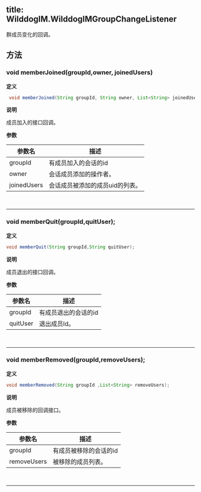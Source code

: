 title: WilddogIM.WilddogIMGroupChangeListener
---
群成员变化的回调。

## 方法

### void memberJoined(groupId,owner, joinedUsers)

**定义**

```java
 void memberJoined(String groupId, String owner, List<String> joinedUsers);
```

**说明**

成员加入的接口回调。


**参数**


参数名 | 描述
--- | ---
groupId | 有成员加入的会话的id
owner | 会话成员添加的操作者。
joinedUsers | 会话成员被添加的成员uid的列表。

</br>

--- 

### void memberQuit(groupId,quitUser);

**定义**

```java
void memberQuit(String groupId,String quitUser);
```

**说明**

成员退出的接口回调。


**参数**


参数名 | 描述
--- | ---
groupId | 有成员退出的会话的id
quitUser | 退出成员Id。

</br>

--- 
### void memberRemoved(groupId,removeUsers);

**定义**

```java
void memberRemoved(String groupId ,List<String> removeUsers);
```

**说明**

成员被移除的回调接口。


**参数**


参数名 | 描述
--- | ---
groupId | 有成员被移除的会话的id
removeUsers | 被移除的成员列表。

</br>

--- 
